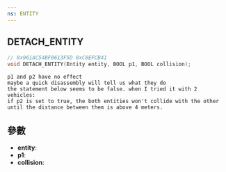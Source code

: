 ```yaml
---
ns: ENTITY
---
```

## DETACH_ENTITY

```c
// 0x961AC54BF0613F5D 0xC8EFCB41
void DETACH_ENTITY(Entity entity, BOOL p1, BOOL collision);
```

```
p1 and p2 have no effect   
maybe a quick disassembly will tell us what they do  
the statement below seems to be false. when I tried it with 2 vehicles:  
if p2 is set to true, the both entities won't collide with the other until the distance between them is above 4 meters.  
```

## 參數
* **entity**: 
* **p1**: 
* **collision**: 

